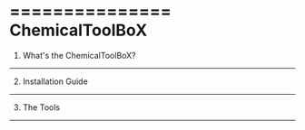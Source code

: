 ===============
ChemicalToolBoX
===============
1. What's the ChemicalToolBoX?
______________________________
2. Installation Guide
______________________________
3. The Tools
______________________________
